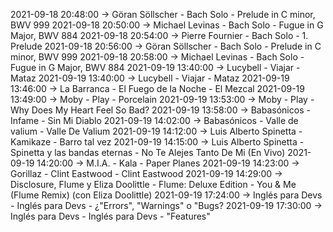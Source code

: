 2021-09-18 20:48:00 -> Göran Söllscher - Bach Solo - Prelude in C minor, BWV 999
2021-09-18 20:50:00 -> Michael Levinas - Bach Solo - Fugue in G Major, BWV 884
2021-09-18 20:54:00 -> Pierre Fournier - Bach Solo - 1. Prelude
2021-09-18 20:56:00 -> Göran Söllscher - Bach Solo - Prelude in C minor, BWV 999
2021-09-18 20:58:00 -> Michael Levinas - Bach Solo - Fugue in G Major, BWV 884
2021-09-19 13:40:00 -> Lucybell - Viajar - Mataz
2021-09-19 13:40:00 -> Lucybell - Viajar - Mataz
2021-09-19 13:46:00 -> La Barranca - El Fuego de la Noche - El Mezcal
2021-09-19 13:49:00 -> Moby - Play - Porcelain
2021-09-19 13:53:00 -> Moby - Play - Why Does My Heart Feel So Bad?
2021-09-19 13:58:00 -> Babasónicos - Infame - Sin Mi Diablo
2021-09-19 14:02:00 -> Babasónicos - Valle de valium - Valle De Valium
2021-09-19 14:12:00 -> Luis Alberto Spinetta - Kamikaze - Barro tal vez
2021-09-19 14:15:00 -> Luis Alberto Spinetta - Spinetta y las bandas eternas - No Te Alejes Tanto De Mi (En Vivo)
2021-09-19 14:20:00 -> M.I.A. - Kala - Paper Planes
2021-09-19 14:23:00 -> Gorillaz - Clint Eastwood - Clint Eastwood
2021-09-19 14:29:00 -> Disclosure, Flume y Eliza Doolittle - Flume: Deluxe Edition - You & Me (Flume Remix) (con Eliza Doolittle)
2021-09-19 17:24:00 -> Inglés para Devs - Inglés para Devs - ¿"Errors", "Warnings" o "Bugs?
2021-09-19 17:30:00 -> Inglés para Devs - Inglés para Devs - "Features"
